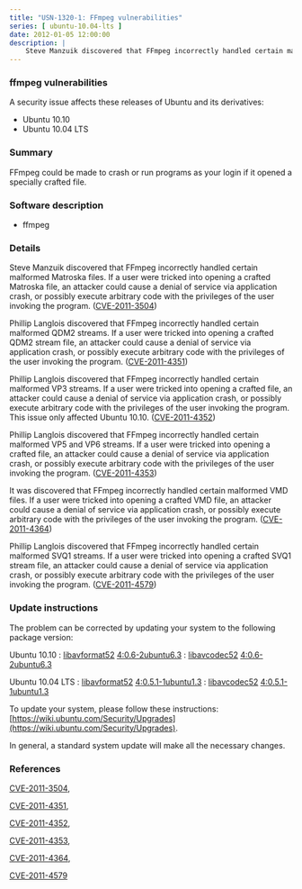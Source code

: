 ```yaml
---
title: "USN-1320-1: FFmpeg vulnerabilities"
series: [ ubuntu-10.04-lts ]
date: 2012-01-05 12:00:00
description: |
    Steve Manzuik discovered that FFmpeg incorrectly handled certain malformed Matroska files. If a user were tricked into opening a crafted Matroska file, an attacker could cause a denial of service via application crash, or possibly execute arbitrary code with the privileges of the user invoking the program. ([CVE-2011-3504](http://people.ubuntu.com/~ubuntu-security/cve/CVE-2011-3504))
--- 
```

 
### ffmpeg vulnerabilities

A security issue affects these releases of Ubuntu and its derivatives:

* Ubuntu 10.10
* Ubuntu 10.04 LTS

### Summary

FFmpeg could be made to crash or run programs as your login if it opened a specially crafted file.

### Software description

* ffmpeg 

### Details

Steve Manzuik discovered that FFmpeg incorrectly handled certain malformed Matroska files. If a user were tricked into opening a crafted Matroska file, an attacker could cause a denial of service via application crash, or possibly execute arbitrary code with the privileges of the user invoking the program. ([CVE-2011-3504](http://people.ubuntu.com/~ubuntu-security/cve/CVE-2011-3504))

Phillip Langlois discovered that FFmpeg incorrectly handled certain malformed QDM2 streams. If a user were tricked into opening a crafted QDM2 stream file, an attacker could cause a denial of service via application crash, or possibly execute arbitrary code with the privileges of the user invoking the program. ([CVE-2011-4351](http://people.ubuntu.com/~ubuntu-security/cve/CVE-2011-4351))

Phillip Langlois discovered that FFmpeg incorrectly handled certain malformed VP3 streams. If a user were tricked into opening a crafted file, an attacker could cause a denial of service via application crash, or possibly execute arbitrary code with the privileges of the user invoking the program. This issue only affected Ubuntu 10.10. ([CVE-2011-4352](http://people.ubuntu.com/~ubuntu-security/cve/CVE-2011-4352))

Phillip Langlois discovered that FFmpeg incorrectly handled certain malformed VP5 and VP6 streams. If a user were tricked into opening a crafted file, an attacker could cause a denial of service via application crash, or possibly execute arbitrary code with the privileges of the user invoking the program. ([CVE-2011-4353](http://people.ubuntu.com/~ubuntu-security/cve/CVE-2011-4353))

It was discovered that FFmpeg incorrectly handled certain malformed VMD files. If a user were tricked into opening a crafted VMD file, an attacker could cause a denial of service via application crash, or possibly execute arbitrary code with the privileges of the user invoking the program. ([CVE-2011-4364](http://people.ubuntu.com/~ubuntu-security/cve/CVE-2011-4364))

Phillip Langlois discovered that FFmpeg incorrectly handled certain malformed SVQ1 streams. If a user were tricked into opening a crafted SVQ1 stream file, an attacker could cause a denial of service via application crash, or possibly execute arbitrary code with the privileges of the user invoking the program. ([CVE-2011-4579](http://people.ubuntu.com/~ubuntu-security/cve/CVE-2011-4579)) 

### Update instructions

The problem can be corrected by updating your system to the following package version:

Ubuntu 10.10
 : [libavformat52](https://launchpad.net/ubuntu/+source/ffmpeg) <span> [4:0.6-2ubuntu6.3](https://launchpad.net/ubuntu/+source/ffmpeg/4:0.6-2ubuntu6.3) </span> 
 : [libavcodec52](https://launchpad.net/ubuntu/+source/ffmpeg) <span> [4:0.6-2ubuntu6.3](https://launchpad.net/ubuntu/+source/ffmpeg/4:0.6-2ubuntu6.3) </span> 

Ubuntu 10.04 LTS
 : [libavformat52](https://launchpad.net/ubuntu/+source/ffmpeg) <span> [4:0.5.1-1ubuntu1.3](https://launchpad.net/ubuntu/+source/ffmpeg/4:0.5.1-1ubuntu1.3) </span> 
 : [libavcodec52](https://launchpad.net/ubuntu/+source/ffmpeg) <span> [4:0.5.1-1ubuntu1.3](https://launchpad.net/ubuntu/+source/ffmpeg/4:0.5.1-1ubuntu1.3) </span> 

To update your system, please follow these instructions: [https://wiki.ubuntu.com/Security/Upgrades](https://wiki.ubuntu.com/Security/Upgrades).

In general, a standard system update will make all the necessary changes. 

### References

 [CVE-2011-3504](http://people.ubuntu.com/~ubuntu-security/cve/CVE-2011-3504), 

 [CVE-2011-4351](http://people.ubuntu.com/~ubuntu-security/cve/CVE-2011-4351), 

 [CVE-2011-4352](http://people.ubuntu.com/~ubuntu-security/cve/CVE-2011-4352), 

 [CVE-2011-4353](http://people.ubuntu.com/~ubuntu-security/cve/CVE-2011-4353), 

 [CVE-2011-4364](http://people.ubuntu.com/~ubuntu-security/cve/CVE-2011-4364), 

 [CVE-2011-4579](http://people.ubuntu.com/~ubuntu-security/cve/CVE-2011-4579)
 
